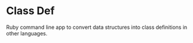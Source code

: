 # Class Def

Ruby command line app to convert data structures into class definitions in other languages.
